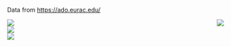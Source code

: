 Data from https://ado.eurac.edu/

<div style="width: 100%;"><img style="float:right;" src="data/gtif/images/legends/SPEI.png"></img></div>

<div style="width: 100%;"><img src="data/gtif/images/logos/ADO_logo_2.png"></img></div>

<div style="width: 100%;"><img src="data/gtif/images/logos/ADO_logo.png"></img></div>

<div style="width: 100%;"><img src="data/gtif/images/logos/ADO_logo_3.png"></img></div>